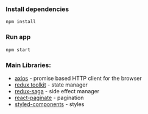 ### Install dependencies
```
npm install
```

### Run app  
```
npm start
```

### Main Libraries:  

- [axios](https://www.npmjs.com/package/axios) - promise based HTTP client for the browser  
- [redux toolkit](https://redux-toolkit.js.org/) - state manager  
- [redux-saga](https://redux-saga.js.org/) - side effect manager  
- [react-paginate](https://www.npmjs.com/package/react-paginate) - pagination  
- [styled-components](https://styled-components.com/) - styles  


